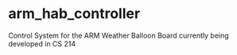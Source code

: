 # arm_hab_controller
Control System for the ARM Weather Balloon Board currently being developed in CS 214
